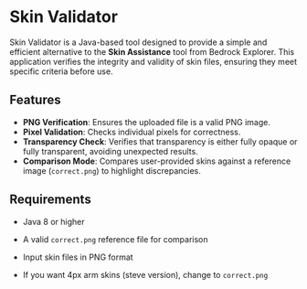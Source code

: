 # Skin Validator

Skin Validator is a Java-based tool designed to provide a simple and efficient alternative to the **Skin Assistance** tool from Bedrock Explorer. This application verifies the integrity and validity of skin files, ensuring they meet specific criteria before use.

## Features
- **PNG Verification**: Ensures the uploaded file is a valid PNG image.
- **Pixel Validation**: Checks individual pixels for correctness.
- **Transparency Check**: Verifies that transparency is either fully opaque or fully transparent, avoiding unexpected results.
- **Comparison Mode**: Compares user-provided skins against a reference image (`correct.png`) to highlight discrepancies.

## Requirements
- Java 8 or higher
- A valid `correct.png` reference file for comparison
- Input skin files in PNG format


- If you want 4px arm skins (steve version), change to `correct.png`
